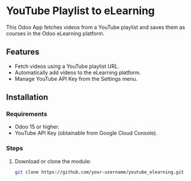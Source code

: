 # YouTube Playlist to eLearning

This Odoo App fetches videos from a YouTube playlist and saves them as courses in the Odoo eLearning platform.

## Features
- Fetch videos using a YouTube playlist URL.
- Automatically add videos to the eLearning platform.
- Manage YouTube API Key from the Settings menu.

## Installation

### Requirements
- Odoo 15 or higher.
- YouTube API Key (obtainable from Google Cloud Console).

### Steps
1. Download or clone the module:
   ```bash
   git clone https://github.com/your-username/youtube_elearning.git
   